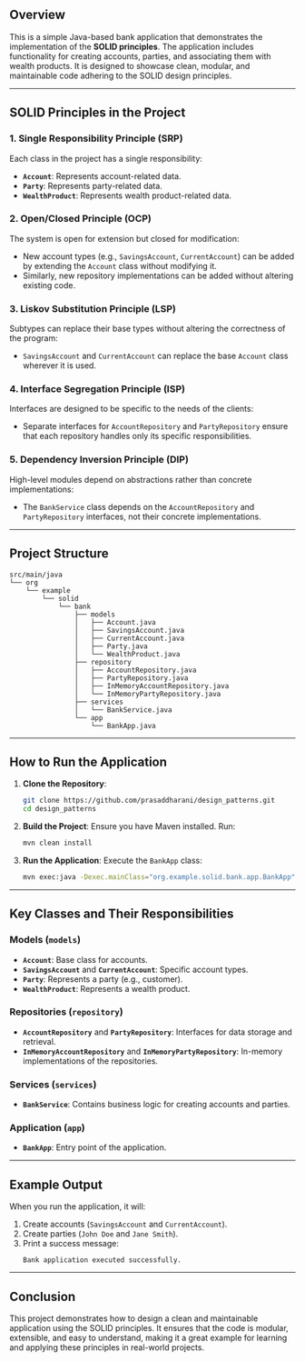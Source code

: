 ## Overview
This is a simple Java-based bank application that demonstrates the implementation of the **SOLID principles**. The application includes functionality for creating accounts, parties, and associating them with wealth products. It is designed to showcase clean, modular, and maintainable code adhering to the SOLID design principles.

---

## SOLID Principles in the Project

### 1. **Single Responsibility Principle (SRP)**
Each class in the project has a single responsibility:
- **`Account`**: Represents account-related data.
- **`Party`**: Represents party-related data.
- **`WealthProduct`**: Represents wealth product-related data.

### 2. **Open/Closed Principle (OCP)**
The system is open for extension but closed for modification:
- New account types (e.g., `SavingsAccount`, `CurrentAccount`) can be added by extending the `Account` class without modifying it.
- Similarly, new repository implementations can be added without altering existing code.

### 3. **Liskov Substitution Principle (LSP)**
Subtypes can replace their base types without altering the correctness of the program:
- `SavingsAccount` and `CurrentAccount` can replace the base `Account` class wherever it is used.

### 4. **Interface Segregation Principle (ISP)**
Interfaces are designed to be specific to the needs of the clients:
- Separate interfaces for `AccountRepository` and `PartyRepository` ensure that each repository handles only its specific responsibilities.

### 5. **Dependency Inversion Principle (DIP)**
High-level modules depend on abstractions rather than concrete implementations:
- The `BankService` class depends on the `AccountRepository` and `PartyRepository` interfaces, not their concrete implementations.

---

## Project Structure

```
src/main/java
└── org
    └── example
        └── solid
            └── bank
                ├── models
                │   ├── Account.java
                │   ├── SavingsAccount.java
                │   ├── CurrentAccount.java
                │   ├── Party.java
                │   └── WealthProduct.java
                ├── repository
                │   ├── AccountRepository.java
                │   ├── PartyRepository.java
                │   ├── InMemoryAccountRepository.java
                │   └── InMemoryPartyRepository.java
                ├── services
                │   └── BankService.java
                └── app
                    └── BankApp.java
```

---

## How to Run the Application

1. **Clone the Repository**:
   ```bash
   git clone https://github.com/prasaddharani/design_patterns.git
   cd design_patterns
   ```

2. **Build the Project**:
   Ensure you have Maven installed. Run:
   ```bash
   mvn clean install
   ```

3. **Run the Application**:
   Execute the `BankApp` class:
   ```bash
   mvn exec:java -Dexec.mainClass="org.example.solid.bank.app.BankApp"
   ```

---

## Key Classes and Their Responsibilities

### Models (`models`)
- **`Account`**: Base class for accounts.
- **`SavingsAccount`** and **`CurrentAccount`**: Specific account types.
- **`Party`**: Represents a party (e.g., customer).
- **`WealthProduct`**: Represents a wealth product.

### Repositories (`repository`)
- **`AccountRepository`** and **`PartyRepository`**: Interfaces for data storage and retrieval.
- **`InMemoryAccountRepository`** and **`InMemoryPartyRepository`**: In-memory implementations of the repositories.

### Services (`services`)
- **`BankService`**: Contains business logic for creating accounts and parties.

### Application (`app`)
- **`BankApp`**: Entry point of the application.

---

## Example Output
When you run the application, it will:
1. Create accounts (`SavingsAccount` and `CurrentAccount`).
2. Create parties (`John Doe` and `Jane Smith`).
3. Print a success message:
   ```
   Bank application executed successfully.
   ```

---

## Conclusion
This project demonstrates how to design a clean and maintainable application using the SOLID principles. It ensures that the code is modular, extensible, and easy to understand, making it a great example for learning and applying these principles in real-world projects.